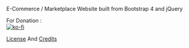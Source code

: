 E-Commerce / Marketplace Website built from Bootstrap 4 and jQuery

For Donation : <br>
[![ko-fi](https://www.ko-fi.com/img/githubbutton_sm.svg)](https://ko-fi.com/ashumeow)

<a href="https://github.com/ashumeow/ecom/blob/master/LICENSE">License</a> And <a href="https://github.com/ashumeow/ecom/blob/master/credits.md">Credits</a>
